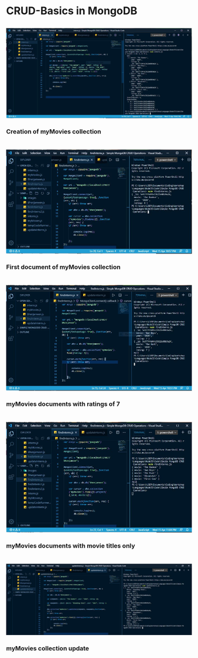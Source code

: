 # CRUD-Basics in MongoDB 
##
![Creation of myMovies collection](images/interns_(myMovies_collection_creation).JPG)
### Creation of myMovies collection
##
#
![First document of myMovies collection](images/findInterns_(myMovies_collection_of_first_document).JPG)
### First document of myMovies collection
##
#
![myMovies documents with ratings of 7](images/findInterns_(myMovies_collection_with_ratings_of_7).JPG)
### myMovies documents with ratings of 7
##
#
![myMovies documents with movie titles only](images/findInterns(myMovies_collection_of_movie_titles_only).JPG)
### myMovies documents with movie titles only
##
#
![myMovies collection update](images/updateInterns_(update_of_movie_document).JPG)
### myMovies collection update
#
